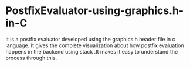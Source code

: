 # PostfixEvaluator-using-graphics.h-in-C
It is a postfix evaluator developed using the graphics.h header file in c language. It gives the complete visualization about how postfix evaluation happens in the backend using stack .It makes it easy to understand the process through this. 
